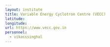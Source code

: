 ```yaml
---
layout: institute
title: Variable Energy Cyclotron Centre (VECC)
latitude:
longitude:
url: https://www.vecc.gov.in
personnel:
  - vikasssinghal
---
```


